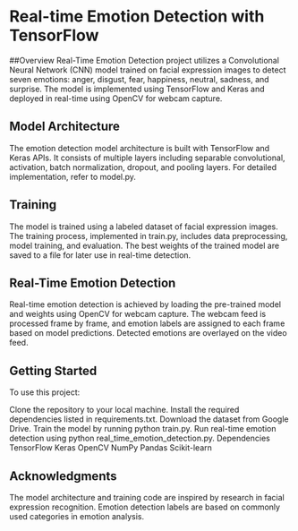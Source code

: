 # Real-time Emotion Detection with TensorFlow
##Overview
Real-Time Emotion Detection project utilizes a Convolutional Neural Network (CNN) model trained on facial expression images to detect seven emotions: anger, disgust, fear, happiness, neutral, sadness, and surprise. The model is implemented using TensorFlow and Keras and deployed in real-time using OpenCV for webcam capture.

## Model Architecture
The emotion detection model architecture is built with TensorFlow and Keras APIs. It consists of multiple layers including separable convolutional, activation, batch normalization, dropout, and pooling layers. For detailed implementation, refer to model.py.

## Training
The model is trained using a labeled dataset of facial expression images. The training process, implemented in train.py, includes data preprocessing, model training, and evaluation. The best weights of the trained model are saved to a file for later use in real-time detection.

## Real-Time Emotion Detection
Real-time emotion detection is achieved by loading the pre-trained model and weights using OpenCV for webcam capture. The webcam feed is processed frame by frame, and emotion labels are assigned to each frame based on model predictions. Detected emotions are overlayed on the video feed.

## Getting Started
To use this project:

Clone the repository to your local machine.
Install the required dependencies listed in requirements.txt.
Download the dataset from Google Drive.
Train the model by running python train.py.
Run real-time emotion detection using python real_time_emotion_detection.py.
Dependencies
TensorFlow
Keras
OpenCV
NumPy
Pandas
Scikit-learn
## Acknowledgments
The model architecture and training code are inspired by research in facial expression recognition.
Emotion detection labels are based on commonly used categories in emotion analysis.
